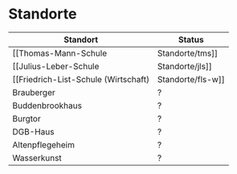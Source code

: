 # Standorte

| Standort                                               | Status          |
|--------------------------------------------------------|-----------------|
| [[Thomas-Mann-Schule|Standorte/tms]]                   | Kontaktaufnahme |
| [[Julius-Leber-Schule|Standorte/jls]]                  | Fertiggestellt  |
| [[Friedrich-List-Schule (Wirtschaft)|Standorte/fls-w]] | Kontaktaufnahme |
| Brauberger                                             | ?               |
| Buddenbrookhaus                                        | ?               |
| Burgtor                                                | ?               |
| DGB-Haus                                               | ?               |
| Altenpflegeheim                                        | ?               |
| Wasserkunst                                            | ?               |